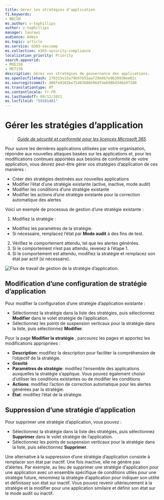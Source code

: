 ```yaml
---
title: Gérer les stratégies d’application
f1.keywords:
- NOCSH
ms.author: v-tophillips
author: v-tophillips
manager: laurawi
audience: Admin
ms.topic: article
ms.service: O365-seccomp
ms.collection: m365-security-compliance
localization_priority: Priority
search.appverid:
- MOE150
- MET150
description: Gérez vos stratégies de gouvernance des applications.
ms.openlocfilehash: 270315e15a79b97b55aa729d4b7e9b39930ee82c
ms.sourcegitcommit: d08fe0282be75483608e96df4e6986d346e97180
ms.translationtype: HT
ms.contentlocale: fr-FR
ms.lasthandoff: 09/12/2021
ms.locfileid: "59181481"
---
```

# <a name="manage-app-policies"></a>Gérer les stratégies d’application

>*[Guide de sécurité et conformité pour les licences Microsoft 365](https://aka.ms/ComplianceSD).*

Pour suivre les dernières applications utilisées par votre organisation, répondre aux nouvelles attaques basées sur les applications et, pour les modifications continues apportées aux besoins de conformité de votre application, vous devrez peut-être gérer vos stratégies d’application de ces manières :

- Créer des stratégies destinées aux nouvelles applications
- Modifier l’état d’une stratégie existante (active, inactive, mode audit)
- Modifier les conditions d’une stratégie existante
- Modifier les actions d’une stratégie existante pour la correction automatique des alertes

Voici un exemple de processus de gestion d’une stratégie existante :

1. Modifiez la stratégie :

  - Modifiez les paramètres de la stratégie.
  - Si nécessaire, remplacez l’état par **Mode audit** à des fins de test.

2. Vérifiez le comportement attendu, tel que les alertes générées.
1. Si le comportement n’est pas attendu, revenez à l’étape 1.
1. Si le comportement est attendu, modifiez la stratégie et remplacez son état par actif (si nécessaire).

![Flux de travail de gestion de la stratégie d’application.](../media/manage-app-protection-governance/mapg-manage-policy-process.png)

## <a name="editing-an-app-policy-configuration"></a>Modification d’une configuration de stratégie d’application

Pour modifier la configuration d’une stratégie d’application existante :

- Sélectionnez la stratégie dans la liste des stratégies, puis sélectionnez **Modifier** dans le volet stratégie de l’application.
- Sélectionnez les points de suspension verticaux pour la stratégie dans la liste, puis sélectionnez **Modifier**.

Pour la page **Modifier la stratégie** , parcourez les pages et apportez les modifications appropriées :

- **Description**: modifiez la description pour faciliter la compréhension de l’objectif de la stratégie.
- **Gravité**
- **Paramètres de stratégie**: modifiez l’ensemble des applications auxquelles la stratégie s’applique. Vous pouvez également choisir d’utiliser les conditions existantes ou de modifier les conditions
- **Actions**: modifiez l’action de correction automatique pour les alertes générées par la stratégie.
- **État**: modifiez l’état de la stratégie.

## <a name="deleting-an-app-policy"></a>Suppression d’une stratégie d’application

Pour supprimer une stratégie d’application, vous pouvez :

- Sélectionnez la stratégie dans la liste des stratégies, puis sélectionnez **Supprimer** dans le volet stratégie de l’application.
- Sélectionnez les points de suspension verticaux pour la stratégie dans la liste, puis sélectionnez **Supprimer**.

Une alternative à la suppression d’une stratégie d’application consiste à remplacer son état par inactif. Une fois inactive, elle ne génère pas d’alertes. Par exemple, au lieu de supprimer une stratégie d’application pour une application avec un ensemble spécifique de conditions utiles pour une stratégie future, renommez la stratégie d’application pour indiquer son utilité et définissez son état sur inactif. Vous pouvez revenir ultérieurement à la stratégie et la modifier pour une application similaire et définir son état sur le mode audit ou inactif.
